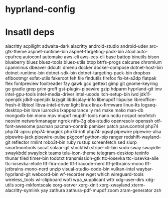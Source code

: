 # hyprland-config


# Insatll deps

alacritty
acpilight
adwaita-dark
alacritty
android-studio
android-udev
arc-gtk-theme
aspnet-runtime-bin
aspnet-targeting-pack-bin
atool
auto-cpufreq
autoconf
automake
aws-cli
aws-ecs-cli
base
battop
binutils
bison
blueberry
bluez
bluez-tools
bluez-utils
btop
btrfs-progs
calcurse
chromium
cpanminus
dbeaver
ddcutil
dmenu
docker
docker-compose
dotnet-host-bin
dotnet-runtime-bin
dotnet-sdk-bin
dotnet-targeting-pack-bin
dropbox
efibootmgr
exfat-utils
fakeroot
feh
file
findutils
firefox
fix-bt-a2dp
flatpak
flex
fontpreview
foxitreader
fzy
gawk
gcc
gettext
gimp
git
gnome-keyring
go
gradle
grep
grim
groff
gst-plugin-pipewire
gzip
hdparm
hyprland-git
imv
intel-gpu-tools
intel-media-driver
intel-ucode
itch-setup-bin
iwd
jdk11-openjdk
jdk8-openjdk
lazygit
libdisplay-info
libmupdf
libpulse
libreoffice-fresh-it
libtool
libva-intel-driver
light
linux
linux-firmware
linux-lts
logseq-desktop-bin
love
luarocks
lxappearance
ly
m4
make
mako
man-db
mongodb-bin
mono
mpv
mupdf
mupdf-tools
nano
ncdu
ncspot
neofetch
neovim
networkmanager
ngrok
ntfs-3g
obs-studio
openresolv
openssh
otf-font-awesome
pacman
pacman-contrib
pamixer
patch
pavucontrol
php74
php74-apcu
php74-imagick
php74-intl
php74-pgsql
pipewire
pipewire-alsa
pipewire-jack
pipewire-pulse
pkgconf
python-pip
ranger
redshift-wayland-git
reflector
rmlint
robo3t-bin
ruby
rustup
screenfetch
sed
slurp
smartmontools
socat
solaar-git
stockfish
stripe-cli-bin
sudo
sway
swayidle
swaykbdd
swaylock
teams
tela-icon-theme
telegram-desktop
texinfo
thunar
tiled
timer-bin
todotxt
transmission-gtk
ttc-iosevka
ttc-iosevka-aile
ttc-iosevka-etoile
ttf-fira-code
ttf-firacode-nerd
ttf-jetbrains-mono
ttf-jetbrains-mono-nerd
unzip
visual-studio-code-bin
vulkan-intel
waybar-hyprland-git
webcord-bin
wf-recorder
wget
which
wireguard-tools
wireless_tools
wl-clipboard
wofi
wpa_supplicant
wttr
xdg-user-dirs
xdg-utils
xorg-mkfontscale
xorg-server
xorg-xinit
xorg-xwayland
xterm-alacritty-symlink
yay
zathura
zathura-pdf-mupdf
zoom
zram-generator
zsh
